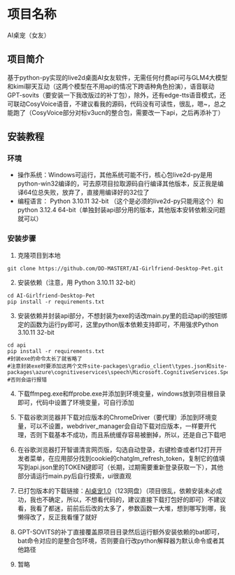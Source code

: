# 项目名称
AI桌宠（女友）
## 项目简介
基于python-py实现的live2d桌面AI女友软件，无需任何付费api可与GLM4大模型和kimi聊天互动（这两个模型在不用api的情况下跨语种角色扮演），语音联动GPT-sovits（要安装一下我改版过的补丁包），除外，还有edge-tts语音模式，还可联动CosyVoice语音，不建议看我的源码，代码没有可读性，很乱，嗯~，总之能跑了（CosyVoice部分对标v3ucn的整合包，需要改一下api，之后再添补丁）



## 安装教程
### 环境
- 操作系统：Windows可运行，其他系统可能不行，核心包live2d-py是用python-win32编译的，可去原项目拉取源码自行编译其他版本，反正我是编译64位总失败，放弃了，直接用编译好的32位了
- 编程语言： Python 3.10.11 32-bit （这个是必须的live2d-py只能用这个）和 python 3.12.4 64-bit（单独封装api部分用的版本，其他版本安转依赖没问题就可以）

### 安装步骤
1. 克隆项目到本地
```
git clone https://github.com/DD-MASTERT/AI-Girlfriend-Desktop-Pet.git
 ```
2. 安装依赖（注意，用 Python 3.10.11 32-bit）
 ```
cd AI-Girlfriend-Desktop-Pet
pip install -r requirements.txt
 ```
3. 安装依赖并封装api部分，不想封装为exe的话改main.py里的启动api的按钮绑定的函数为运行py即可，这里python版本依赖支持即可，不用强求Python 3.10.11 32-bit
 ```
cd api
pip install -r requirements.txt
#封装exe的命令太长了就省略了
#注意封装exe时要添加这两个文件site-packages\gradio_client\types.json和site-packages\azure\cognitiveservices\speech\Microsoft.CognitiveServices.Speech.core.dll
#否则会运行报错

 ```
4. 下载ffmpeg.exe和ffprobe.exe并添加到环境变量，windows放到项目根目录即可，代码中设置了环境变量，可自行添加  

5. 下载谷歌浏览器并下载对应版本的ChromeDriver（要代理）添加到环境变量，可以不设置，webdriver_manager会自动下载对应版本，一样要开代理，否则下载基本不成功，而且系统缓存容易被删掉，所以，还是自己下载吧

6. 在谷歌浏览器打开智谱清言网页版，勾选自动登录，右键检查或者f12打开开发者菜单，在应用部分找到cookie的chatglm_refresh_token，复制它的值填写到api.json里的TOKEN键即可（长期，过期需要重新登录获取一下），其他部分请运行main.py后自行摸索，ui很直观

7. 已打包版本的下载链接：[AI桌宠1.0](https://www.123pan.com/s/2sl5jv-u3MJ3.html "AI桌宠1.0")（123网盘）（项目很乱，依赖安装未必成功，我也不确定，所以，不想看代码的，建议直接下载打包好的即可）不建议看，我看了都迷，前前后后改的太多了，参数函数一大堆，想到哪写到哪，我懒得改了，反正我看懂了就好

8. GPT-SOVITS的补丁直接覆盖原项目目录然后运行额外安装依赖的bat即可，bat命令对应的是整合包环境，否则要自行改python解释器为默认命令或者其他路径

9. 暂略
